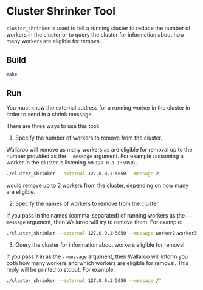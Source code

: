 # Cluster Shrinker Tool

`cluster_shrinker` is used to tell a running cluster to reduce the number of workers in the cluster or to query the cluster for information about how many workers are eligible for removal.

## Build

```bash
make
```

## Run

You must know the external address for a running worker in the cluster in order to send in a shrink message.

There are three ways to use this tool:

1) Specify the number of workers to remove from the cluster.

Wallaroo will remove as many workers as are eligible for removal up to the number provided as the `--message` argument. For example (assuming a worker in the cluster is listening on `127.0.0.1:5050`),

```bash
./cluster_shrinker --external 127.0.0.1:5050 --message 2
```

would remove up to 2 workers from the cluster, depending on how many are eligible.

2) Specify the names of workers to remove from the cluster.

If you pass in the names (comma-separated) of running workers as the `--message` argument, then Wallaroo will try to remove them. For example:

```bash
./cluster_shrinker --external 127.0.0.1:5050 --message worker2,worker3
```

3) Query the cluster for information about workers eligible for removal.

If you pass `?` in as the `--message` argument, then Wallaroo will inform you both how many workers and which workers are eligible for removal. This reply will be printed to stdout. For example:

```bash
./cluster_shrinker --external 127.0.0.1:5050 --message /?
```




